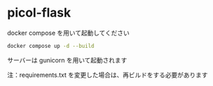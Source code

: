 # picol-flask

docker compose を用いて起動してください

```bash
docker compose up -d --build
```

サーバーは gunicorn を用いて起動されます

注：requirements.txt を変更した場合は、再ビルドをする必要があります
